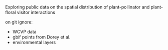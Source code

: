 # 
Exploring public data on the spatial distribution of plant-pollinator and plant-floral visitor interactions


on git ignore:
- WCVP data
- gbif points from Dorey et al.
- environmental layers
